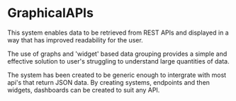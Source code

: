 # GraphicalAPIs

This system enables data to be retrieved from REST APIs and displayed in a way that has improved readability for the user.

The use of graphs and 'widget' based data grouping provides a simple and effective solution to user's struggling to understand large quantities of data.

The system has been created to be generic enough to intergrate with most api's that return JSON data. By creating systems, endpoints and then widgets, dashboards can be created to suit any API.
